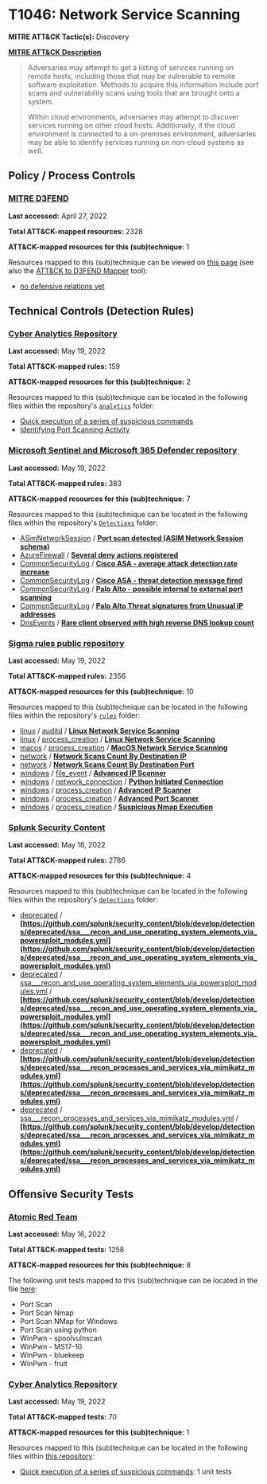 # T1046: Network Service Scanning
**MITRE ATT&CK Tactic(s):** Discovery

**[MITRE ATT&CK Description](https://attack.mitre.org/techniques/T1046)**
<blockquote>Adversaries may attempt to get a listing of services running on remote hosts, including those that may be vulnerable to remote software exploitation. Methods to acquire this information include port scans and vulnerability scans using tools that are brought onto a system. 

Within cloud environments, adversaries may attempt to discover services running on other cloud hosts. Additionally, if the cloud environment is connected to a on-premises environment, adversaries may be able to identify services running on non-cloud systems as well.</blockquote>

## Policy / Process Controls
### [MITRE D3FEND](https://d3fend.mitre.org/)
**Last accessed:** April 27, 2022

**Total ATT&CK-mapped resources:** 2328

**ATT&CK-mapped resources for this (sub)technique:** 1

Resources mapped to this (sub)technique can be viewed on [this page](https://d3fend.mitre.org/) (see also the [ATT&CK to D3FEND Mapper](https://d3fend.mitre.org/tools/attack-mapper) tool):

* [no defensive relations yet](https://d3fend.mitre.org/techniques/d3f:nodefensiverelationsyet)

## Technical Controls (Detection Rules)
### [Cyber Analytics Repository](https://car.mitre.org)
**Last accessed:** May 19, 2022

**Total ATT&CK-mapped rules:** 159

**ATT&CK-mapped resources for this (sub)technique:** 2

Resources mapped to this (sub)technique can be located in the following files within the repository's <code>[analytics](https://github.com/mitre-attack/car/blob/master/analytics)</code> folder:

* [Quick execution of a series of suspicious commands](https://github.com/mitre-attack/car/tree/master/analytics/CAR-2013-04-002.yaml)
* [Identifying Port Scanning Activity](https://github.com/mitre-attack/car/tree/master/analytics/CAR-2021-01-001.yaml)

### [Microsoft Sentinel and Microsoft 365 Defender repository](https://github.com/Azure/Azure-Sentinel)
**Last accessed:** May 19, 2022

**Total ATT&CK-mapped rules:** 383

**ATT&CK-mapped resources for this (sub)technique:** 7

Resources mapped to this (sub)technique can be located in the following files within the repository's <code>[Detections](https://github.com/Azure/Azure-Sentinel/tree/master/Detections)</code> folder:

* [ASimNetworkSession](https://github.com/Azure/Azure-Sentinel/tree/master/Detections/ASimNetworkSession/) / **[Port scan detected  (ASIM Network Session schema)](https://github.com/Azure/Azure-Sentinel/blob/master/Detections/ASimNetworkSession/PortScan.yaml)**
* [AzureFirewall](https://github.com/Azure/Azure-Sentinel/tree/master/Detections/AzureFirewall/) / **[Several deny actions registered](https://github.com/Azure/Azure-Sentinel/blob/master/Detections/AzureFirewall/SeveralDenyActionsRegistered.yaml)**
* [CommonSecurityLog](https://github.com/Azure/Azure-Sentinel/tree/master/Detections/CommonSecurityLog/) / **[Cisco ASA - average attack detection rate increase](https://github.com/Azure/Azure-Sentinel/blob/master/Detections/CommonSecurityLog/CiscoASA-AvgAttackDetectRateIncrease.yaml)**
* [CommonSecurityLog](https://github.com/Azure/Azure-Sentinel/tree/master/Detections/CommonSecurityLog/) / **[Cisco ASA - threat detection message fired](https://github.com/Azure/Azure-Sentinel/blob/master/Detections/CommonSecurityLog/CiscoASA-ThreatDetectionMessage.yaml)**
* [CommonSecurityLog](https://github.com/Azure/Azure-Sentinel/tree/master/Detections/CommonSecurityLog/) / **[Palo Alto - possible internal to external port scanning](https://github.com/Azure/Azure-Sentinel/blob/master/Detections/CommonSecurityLog/PaloAlto-PortScanning.yaml)**
* [CommonSecurityLog](https://github.com/Azure/Azure-Sentinel/tree/master/Detections/CommonSecurityLog/) / **[Palo Alto Threat signatures from Unusual IP addresses](https://github.com/Azure/Azure-Sentinel/blob/master/Detections/CommonSecurityLog/PaloAlto-UnusualThreatSignatures.yaml)**
* [DnsEvents](https://github.com/Azure/Azure-Sentinel/tree/master/Detections/DnsEvents/) / **[Rare client observed with high reverse DNS lookup count](https://github.com/Azure/Azure-Sentinel/blob/master/Detections/DnsEvents/DNS_HighReverseDNSCount_detection.yaml)**

### [Sigma rules public repository](https://github.com/SigmaHQ/sigma)
**Last accessed:** May 19, 2022

**Total ATT&CK-mapped rules:** 2356

**ATT&CK-mapped resources for this (sub)technique:** 10

Resources mapped to this (sub)technique can be located in the following files within the repository's <code>[rules](https://github.com/SigmaHQ/sigma/tree/master/rules)</code> folder:

* [linux](https://github.com/SigmaHQ/sigma/tree/master/rules/linux/) / [auditd](https://github.com/SigmaHQ/sigma/tree/master/rules/linux/auditd/) / **[Linux Network Service Scanning](https://github.com/SigmaHQ/sigma/blob/master/rules/linux/auditd/lnx_auditd_network_service_scanning.yml)**
* [linux](https://github.com/SigmaHQ/sigma/tree/master/rules/linux/) / [process_creation](https://github.com/SigmaHQ/sigma/tree/master/rules/linux/process_creation/) / **[Linux Network Service Scanning](https://github.com/SigmaHQ/sigma/blob/master/rules/linux/process_creation/proc_creation_lnx_network_service_scanning.yml)**
* [macos](https://github.com/SigmaHQ/sigma/tree/master/rules/macos/) / [process_creation](https://github.com/SigmaHQ/sigma/tree/master/rules/macos/process_creation/) / **[MacOS Network Service Scanning](https://github.com/SigmaHQ/sigma/blob/master/rules/macos/process_creation/proc_creation_macos_network_service_scanning.yml)**
* [network](https://github.com/SigmaHQ/sigma/tree/master/rules/network/) / **[Network Scans Count By Destination IP](https://github.com/SigmaHQ/sigma/blob/master/rules/network/net_susp_network_scan_by_ip.yml)**
* [network](https://github.com/SigmaHQ/sigma/tree/master/rules/network/) / **[Network Scans Count By Destination Port](https://github.com/SigmaHQ/sigma/blob/master/rules/network/net_susp_network_scan_by_port.yml)**
* [windows](https://github.com/SigmaHQ/sigma/tree/master/rules/windows/) / [file_event](https://github.com/SigmaHQ/sigma/tree/master/rules/windows/file_event/) / **[Advanced IP Scanner](https://github.com/SigmaHQ/sigma/blob/master/rules/windows/file_event/file_event_win_advanced_ip_scanner.yml)**
* [windows](https://github.com/SigmaHQ/sigma/tree/master/rules/windows/) / [network_connection](https://github.com/SigmaHQ/sigma/tree/master/rules/windows/network_connection/) / **[Python Initiated Connection](https://github.com/SigmaHQ/sigma/blob/master/rules/windows/network_connection/net_connection_win_python.yml)**
* [windows](https://github.com/SigmaHQ/sigma/tree/master/rules/windows/) / [process_creation](https://github.com/SigmaHQ/sigma/tree/master/rules/windows/process_creation/) / **[Advanced IP Scanner](https://github.com/SigmaHQ/sigma/blob/master/rules/windows/process_creation/proc_creation_win_advanced_ip_scanner.yml)**
* [windows](https://github.com/SigmaHQ/sigma/tree/master/rules/windows/) / [process_creation](https://github.com/SigmaHQ/sigma/tree/master/rules/windows/process_creation/) / **[Advanced Port Scanner](https://github.com/SigmaHQ/sigma/blob/master/rules/windows/process_creation/proc_creation_win_advanced_port_scanner.yml)**
* [windows](https://github.com/SigmaHQ/sigma/tree/master/rules/windows/) / [process_creation](https://github.com/SigmaHQ/sigma/tree/master/rules/windows/process_creation/) / **[Suspicious Nmap Execution](https://github.com/SigmaHQ/sigma/blob/master/rules/windows/process_creation/proc_creation_win_susp_nmap.yml)**

### [Splunk Security Content](https://github.com/splunk/security_content)
**Last accessed:** May 18, 2022

**Total ATT&CK-mapped rules:** 2786

**ATT&CK-mapped resources for this (sub)technique:** 4

Resources mapped to this (sub)technique can be located in the following files within the repository's <code>[detections](https://github.com/splunk/security_content/tree/develop/detections)</code> folder:

* [deprecated](https://github.com/splunk/security_content/tree/develop/detections/deprecated/) / **[https://github.com/splunk/security_content/blob/develop/detections/deprecated/ssa___recon_and_use_operating_system_elements_via_powersploit_modules.yml](https://github.com/splunk/security_content/blob/develop/detections/deprecated/ssa___recon_and_use_operating_system_elements_via_powersploit_modules.yml)**
* [deprecated](https://github.com/splunk/security_content/tree/develop/detections/deprecated/) / [ssa___recon_and_use_operating_system_elements_via_powersploit_modules.yml](https://github.com/splunk/security_content/tree/develop/detections/deprecated/ssa___recon_and_use_operating_system_elements_via_powersploit_modules.yml/) / **[https://github.com/splunk/security_content/blob/develop/detections/deprecated/ssa___recon_and_use_operating_system_elements_via_powersploit_modules.yml](https://github.com/splunk/security_content/blob/develop/detections/deprecated/ssa___recon_and_use_operating_system_elements_via_powersploit_modules.yml)**
* [deprecated](https://github.com/splunk/security_content/tree/develop/detections/deprecated/) / **[https://github.com/splunk/security_content/blob/develop/detections/deprecated/ssa___recon_processes_and_services_via_mimikatz_modules.yml](https://github.com/splunk/security_content/blob/develop/detections/deprecated/ssa___recon_processes_and_services_via_mimikatz_modules.yml)**
* [deprecated](https://github.com/splunk/security_content/tree/develop/detections/deprecated/) / [ssa___recon_processes_and_services_via_mimikatz_modules.yml](https://github.com/splunk/security_content/tree/develop/detections/deprecated/ssa___recon_processes_and_services_via_mimikatz_modules.yml/) / **[https://github.com/splunk/security_content/blob/develop/detections/deprecated/ssa___recon_processes_and_services_via_mimikatz_modules.yml](https://github.com/splunk/security_content/blob/develop/detections/deprecated/ssa___recon_processes_and_services_via_mimikatz_modules.yml)**


## Offensive Security Tests
### [Atomic Red Team](https://github.com/redcanaryco/atomic-red-team)
**Last accessed:** May 16, 2022

**Total ATT&CK-mapped tests:** 1258

**ATT&CK-mapped resources for this (sub)technique:** 8

The following unit tests mapped to this (sub)technique can be located in the file [here](https://github.com/redcanaryco/atomic-red-team/tree/master/atomics/T1046/T1046.yaml):

* Port Scan
* Port Scan Nmap
* Port Scan NMap for Windows
* Port Scan using python
* WinPwn - spoolvulnscan
* WinPwn - MS17-10
* WinPwn - bluekeep
* WinPwn - fruit

### [Cyber Analytics Repository](https://car.mitre.org)
**Last accessed:** May 19, 2022

**Total ATT&CK-mapped tests:** 70

**ATT&CK-mapped resources for this (sub)technique:** 1

Resources mapped to this (sub)technique can be located in the following files within [this repository](https://github.com/mitre-attack/car/blob/master/analytics):

* [Quick execution of a series of suspicious commands](https://github.com/mitre-attack/car/tree/master/analytics/CAR-2013-04-002.yaml): 1 unit tests

